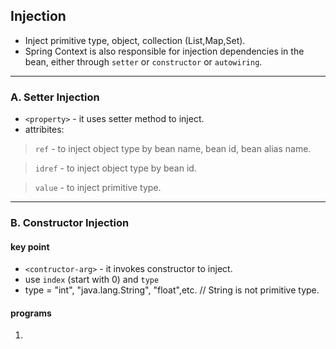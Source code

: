 ## Injection
- Inject primitive type, object, collection (List,Map,Set).
- Spring Context is also responsible for injection dependencies in the bean, either through `setter` or `constructor` or `autowiring`.

***

### A. Setter Injection
- `<property>` - it uses setter method to inject.
- attribites: 
> `ref` - to inject object type by bean name, bean id, bean alias name.

> `idref` - to inject object type by bean id.

> `value` - to inject primitive type.

***
### B. Constructor Injection

#### key point
- `<contructor-arg>` - it invokes constructor to inject.
- use `index` (start with 0) and `type`
- type = "int", "java.lang.String", "float",etc.  // String is not primitive type.

#### programs
1. 